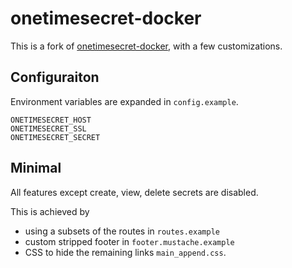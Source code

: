 # onetimesecret-docker

This is a fork of [onetimesecret-docker](https://github.com/dismantl/onetimesecret-docker), with a few customizations.

## Configuraiton 
Environment variables are expanded in ```config.example```.
```
ONETIMESECRET_HOST
ONETIMESECRET_SSL
ONETIMESECRET_SECRET
```

## Minimal
All features except create, view, delete secrets are disabled. 

This is achieved by 
- using a subsets of the routes in ```routes.example```
- custom stripped footer in ```footer.mustache.example``` 
- CSS to hide the remaining links ```main_append.css```.